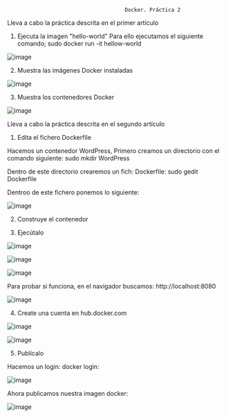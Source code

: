 
                                          Docker. Práctica 2
                                          
Lleva a cabo la práctica descrita en el primer artículo

  1. Ejecuta la imagen "hello-world"
Para ello ejecutamos el siguiente comando; sudo docker run -it hellow-world

![image](https://github.com/hasna2223/Serv.-Red-Internet-DOCKER/assets/119622209/017c450d-5db6-45b5-b2e6-b829f5380df1)

  2. Muestra las imágenes Docker instaladas

![image](https://github.com/hasna2223/Serv.-Red-Internet-DOCKER/assets/119622209/f368b824-716f-4b01-ac9c-b2fb9e806cc7)

  3. Muestra los contenedores Docker

![image](https://github.com/hasna2223/Serv.-Red-Internet-DOCKER/assets/119622209/356de104-6e77-4da8-9120-d4cfc57ccba4)


Lleva a cabo la práctica descrita en el segundo artículo

1. Edita el fichero Dockerfile

Hacemos un contenedor WordPress, Primero creamos un directorio con el comando siguiente: sudo mkdir WordPress

Dentro de este directorio crearemos un fich: Dockerfile: sudo gedit Dockerfile

Dentroo de este fichero ponemos lo siguiente:

![image](https://github.com/hasna2223/Serv.-Red-Internet-DOCKER/assets/119622209/062f4b95-ce83-4af2-b825-e49fd523d4ce)

2. Construye el contenedor

3. Ejecútalo

![image](https://github.com/hasna2223/Serv.-Red-Internet-DOCKER/assets/119622209/1c67c87a-e520-4be0-8cd2-70771868d4d4)

![image](https://github.com/hasna2223/Serv.-Red-Internet-DOCKER/assets/119622209/87e1c1c2-3c09-4758-be04-a9976e008019)

![image](https://github.com/hasna2223/Serv.-Red-Internet-DOCKER/assets/119622209/7a3961e4-9923-4466-affb-c9820b9aa5da)

Para probar  si funciona, en el navigador buscamos: http://localhost:8080

![image](https://github.com/hasna2223/Serv.-Red-Internet-DOCKER/assets/119622209/77fa68bd-2394-4292-a720-58872e60afc6)

4. Create una cuenta en hub.docker.com

![image](https://github.com/hasna2223/Serv.-Red-Internet-DOCKER/assets/119622209/af1feb69-60b5-4bfa-ac9a-0b25414091bc)

![image](https://github.com/hasna2223/Serv.-Red-Internet-DOCKER/assets/119622209/73925f7a-871f-4775-a85c-df7556a24c96)

5. Publícalo

Hacemos un login: docker login:

![image](https://github.com/hasna2223/Serv.-Red-Internet-DOCKER/assets/119622209/12a00df4-b8d9-4ca9-9060-fcff667eb1ac)

Ahora publicamos nuestra imagen docker:

![image](https://github.com/hasna2223/Serv.-Red-Internet-DOCKER/assets/119622209/ea80ed33-63f9-4db0-a0eb-27862c68cffa)

